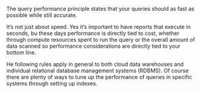 The query performance principle states that your queries should as fast as possible while still accurate. 

It’s not just about speed. Yes it’s important to have reports that execute in seconds, bu these days performance is directly tied to cost, whether through compute resources spent to run the query or the overall amount of data scanned so performance considerations are directly tied to your bottom line.

He following rules apply in general to both cloud data warehouses and individual relational database management systems (RDBMS). Of course there are plenty of ways to tune up the performance of queries in specific systems through setting up indexes.
